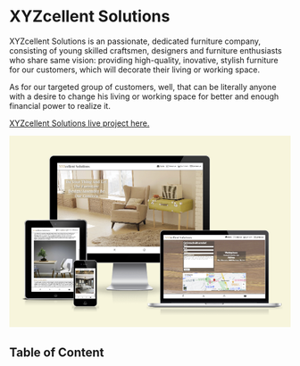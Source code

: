 # XYZcellent Solutions
XYZcellent Solutions is an passionate, dedicated furniture company, consisting of young skilled craftsmen, designers and furniture enthusiasts who share same vision: providing high-quality, inovative, stylish furniture for our customers, which will decorate their living or working space.

As for our targeted group of customers, well, that can be literally anyone with a desire to change his living or working space for better and enough financial power to realize it.

[XYZcellent Solutions live project here.](https://aleksandarjavorovic.github.io/portfolio-project-1/)

![Am I Responsive](assets/images/am-i-responsive.png)

## Table of Content